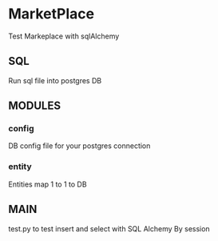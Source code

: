 # MarketPlace
Test Markeplace with sqlAlchemy

## SQL
Run sql file into postgres DB

## MODULES
### config
DB config file for your postgres connection

### entity
Entities map 1 to 1 to DB

## MAIN
test.py to test insert and select with SQL Alchemy By session
